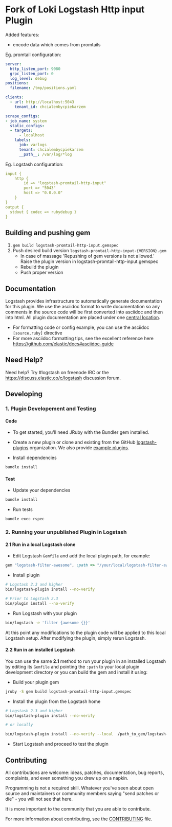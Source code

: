 # Fork of Loki Logstash Http input Plugin
Added features:
- encode data which comes from promtails

Eg. promtail configuration:
```yaml 
server:
  http_listen_port: 9080
  grpc_listen_port: 0
  log_level: debug
positions:
  filename: /tmp/positions.yaml

clients:
  - url: http://localhost:5043
    tenant_id: chcialembycpiekarzem

scrape_configs:
- job_name: system
  static_configs:
  - targets:
      - localhost
    labels:
      job: varlogs
      tenant: chcialembycpiekarzem
      __path__: /var/log/*log
```

Eg. Logstash configuration:
```yaml 
input {
    http {
        id => "logstash-promtail-http-input"
        port => "5043"  
        host => "0.0.0.0"
    }
}
output {
  stdout { codec => rubydebug }
}
```

## Building and pushing gem
1. `gem build logstash-promtail-http-input.gemspec`
2. Push desired build version `logstash-promtail-http-input-{VERSION}.gem`
    - In case of massage 'Repushing of gem versions is not allowed.' Raise the plugin version in logstash-promtail-http-input.gemspec
    - Rebuild the plugin
    - Push proper version


## Documentation

Logstash provides infrastructure to automatically generate documentation for this plugin. We use the asciidoc format to write documentation so any comments in the source code will be first converted into asciidoc and then into html. All plugin documentation are placed under one [central location](http://www.elastic.co/guide/en/logstash/current/).

- For formatting code or config example, you can use the asciidoc `[source,ruby]` directive
- For more asciidoc formatting tips, see the excellent reference here https://github.com/elastic/docs#asciidoc-guide

## Need Help?

Need help? Try #logstash on freenode IRC or the https://discuss.elastic.co/c/logstash discussion forum.

## Developing

### 1. Plugin Developement and Testing

#### Code
- To get started, you'll need JRuby with the Bundler gem installed.

- Create a new plugin or clone and existing from the GitHub [logstash-plugins](https://github.com/logstash-plugins) organization. We also provide [example plugins](https://github.com/logstash-plugins?query=example).

- Install dependencies
```sh
bundle install
```

#### Test

- Update your dependencies

```sh
bundle install
```

- Run tests

```sh
bundle exec rspec
```

### 2. Running your unpublished Plugin in Logstash

#### 2.1 Run in a local Logstash clone

- Edit Logstash `Gemfile` and add the local plugin path, for example:
```ruby
gem "logstash-filter-awesome", :path => "/your/local/logstash-filter-awesome"
```
- Install plugin
```sh
# Logstash 2.3 and higher
bin/logstash-plugin install --no-verify

# Prior to Logstash 2.3
bin/plugin install --no-verify

```
- Run Logstash with your plugin
```sh
bin/logstash -e 'filter {awesome {}}'
```
At this point any modifications to the plugin code will be applied to this local Logstash setup. After modifying the plugin, simply rerun Logstash.

#### 2.2 Run in an installed Logstash

You can use the same **2.1** method to run your plugin in an installed Logstash by editing its `Gemfile` and pointing the `:path` to your local plugin development directory or you can build the gem and install it using:

- Build your plugin gem
```sh
jruby -S gem build logstash-promtail-http-input.gemspec

```
- Install the plugin from the Logstash home
```sh
# Logstash 2.3 and higher
bin/logstash-plugin install --no-verify

# or locally 

bin/logstash-plugin install --no-verify --local  /path_to_gem/logstash-filter-java_drain_filter-0.1.1.gem

```
- Start Logstash and proceed to test the plugin

## Contributing

All contributions are welcome: ideas, patches, documentation, bug reports, complaints, and even something you drew up on a napkin.

Programming is not a required skill. Whatever you've seen about open source and maintainers or community members  saying "send patches or die" - you will not see that here.

It is more important to the community that you are able to contribute.

For more information about contributing, see the [CONTRIBUTING](https://github.com/elastic/logstash/blob/master/CONTRIBUTING.md) file.